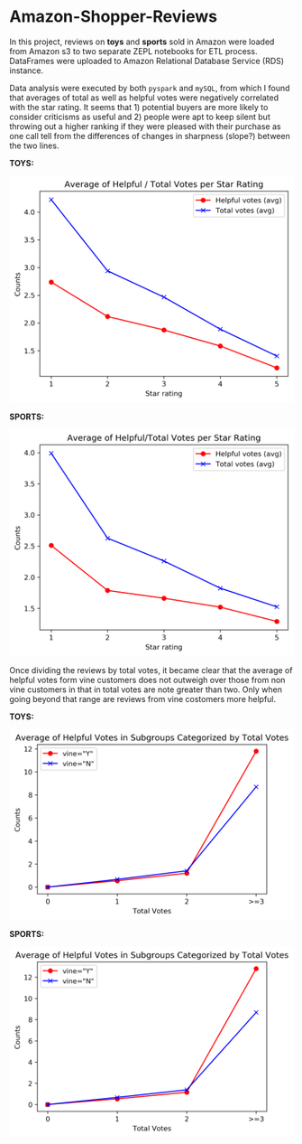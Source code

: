 # Amazon-Shopper-Reviews

<p>In this project, reviews on <strong>toys</strong> and <strong>sports</strong> sold in Amazon were loaded from Amazon s3 to two separate ZEPL notebooks for ETL process. DataFrames were uploaded to Amazon Relational Database Service (RDS) instance.<p>

<p>Data analysis were executed by both <code>pyspark</code> and <code>mySQL</code>, from which I found that averages of total as well as helpful votes were negatively correlated with the star rating. It seems that 1) potential buyers are more likely to consider criticisms as useful and 2) people were apt to keep silent but throwing out a higher ranking if they were pleased with their purchase as one call tell from the differences of changes in sharpness (slope?) between the two lines.</p>
<p><strong>TOYS:</strong></p>
<img src="/figures/TOYS_avg_helpful_or_total_votes_per_star_rating.png" alt="corrlation threshold">
<p><strong>SPORTS:</strong></p>
<img src="/figures/SPORTS_avg_helpful_or_total_votes_per_star_rating.png" alt="corrlation threshold">

<p>Once dividing the reviews by total votes, it became clear that the average of helpful votes form vine customers does not outweigh over those from non vine customers in that in total votes are note greater than two. Only when going beyond that range are reviews from vine costomers more helpful.</p>
<p><strong>TOYS:</strong></p>
<img src="/figures/TOYS_avg_helpful_votes_by_total_votes.png" alt="corrlation threshold">
<p><strong>SPORTS:</strong></p>
<img src="/figures/SPORTS_avg_helpful_votes_by_total_votes.png" alt="corrlation threshold">
